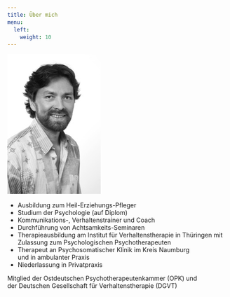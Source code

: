 ```yaml
---
title: Über mich
menu:
  left:
    weight: 10
---
```

![Portrait von Guido Lindner](../images/portrait.jpg "Guido Lindner")

* Ausbildung zum Heil-Erziehungs-Pfleger
* Studium der Psychologie (auf Diplom)
* Kommunikations-, Verhaltenstrainer und Coach
* Durchführung von Achtsamkeits-Seminaren
* Therapieausbildung am Institut für Verhaltenstherapie in Thüringen mit\
  Zulassung zum Psychologischen Psychotherapeuten
* Therapeut an Psychosomatischer Klinik im Kreis Naumburg<br> und in ambulanter Praxis
* Niederlassung in Privatpraxis

Mitglied der Ostdeutschen Psychotherapeutenkammer (OPK) und\
der Deutschen Gesellschaft für Verhaltenstherapie (DGVT)
